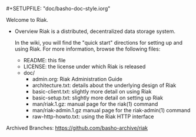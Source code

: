 #+SETUPFILE: "doc/basho-doc-style.iorg"

Welcome to Riak.

* Overview
  Riak is a distributed, decentralized data storage system. 
  
  In the wiki, you will find the "quick start" directions for setting up and
  using Riak.  For more information, browse the following files:
 
    - README:  this file
    - LICENSE: the license under which Riak is released
    - doc/
        - admin.org: Riak Administration Guide
        - architecture.txt: details about the underlying design of Riak
        - basic-client.txt: slightly more detail on using Riak
        - basic-setup.txt:  slightly more detail on setting up Riak
        - man/riak.1.gz: manual page for the riak(1) command
        - man/riak-admin.1.gz manual page for the riak-admin(1) command
        - raw-http-howto.txt: using the Riak HTTP interface

Archived Branches: https://github.com/basho-archive/riak
